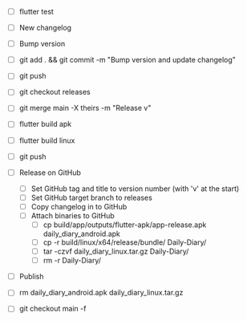 - [ ] flutter test
- [ ] New changelog
- [ ] Bump version
- [ ] git add . && git commit -m "Bump version and update changelog"
- [ ] git push

- [ ] git checkout releases
- [ ] git merge main -X theirs -m "Release v<version>"
- [ ] flutter build apk
- [ ] flutter build linux
- [ ] git push

- [ ] Release on GitHub
  - [ ] Set GitHub tag and title to version number (with 'v' at the start)
  - [ ] Set GitHub target branch to releases
  - [ ] Copy changelog in to GitHub
  - [ ] Attach binaries to GitHub
    - [ ] cp build/app/outputs/flutter-apk/app-release.apk daily_diary_android.apk
    - [ ] cp -r build/linux/x64/release/bundle/ Daily-Diary/
    - [ ] tar -czvf daily_diary_linux.tar.gz Daily-Diary/
    - [ ] rm -r Daily-Diary/
- [ ] Publish
- [ ] rm daily_diary_android.apk daily_diary_linux.tar.gz
- [ ] git checkout main -f
